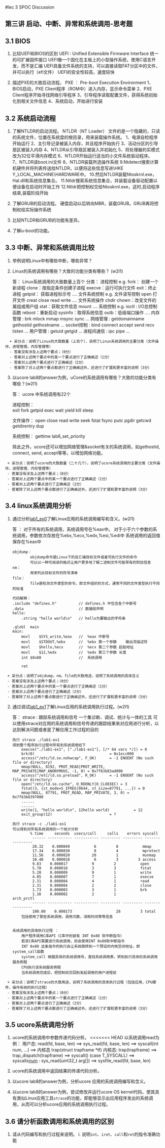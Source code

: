 #lec 3 SPOC Discussion

## 第三讲 启动、中断、异常和系统调用-思考题

## 3.1 BIOS
 1. 比较UEFI和BIOS的区别
 	UEFI : Unified Extensible Firmware Interface 统一的可扩展固件接口
	UEFI像一个固化在主板上的小型操作系统，使用C语言开发，而不是汇编
	UEFI具备文件系统的支持，可以直接读取FAT分区中的文件，并可以执行（efi文件）
	UEFI的安全性较高，速度较快
 	
 2. 描述PXE的大致启动流程。
 	PXE ： Pre-boot Execution Environment
	1、BIOS启动，PXE Client程序（ROM中）进入内存，显示命令菜单
	2、PXE Client程序开始寻找网络引导程序
	3、引导程序读取配置文件，获得系统初始化到相关文件信息
	4、系统启动，开始进行安装

## 3.2 系统启动流程
 1. 了解NTLDR的启动流程。
 	NTLDR（NT Loader） 文件的是一个隐藏的，只读的系统文件，位置在系统盘的根目录，用来装载操作系统。
	1、电源自检程序开始运行
	2、主引导记录被装入内存，并且程序开始执行
	3、活动分区的引导扇区被装入内存
	4、NTLDR从引导扇区被装入并初始化
	5、将处理器的实模式改为32位平滑内存模式
	6、NTLDR开始运行适当的小文件系统驱动程序。
	7、NTLDR读boot.ini文件
	8、NTLDR装载所选操作系统
	9.Ntdetect搜索计算机硬件并将列表传送给NTLDR，以便将这些信息写进\\HKE Y_LOCAL_MACHINE\HARDWARE中。
	10.然后NTLDR装载Ntoskrnl.exe，Hal.dll和系统信息集合。
	11.Ntldr搜索系统信息集合，并装载设备驱动配置以便设备在启动时开始工作
	12.Ntldr把控制权交给Ntoskrnl.exe，这时,启动程序结束,装载阶段开始
 
 2. 了解GRUB的启动流程。
 	硬盘启动以后转向MBR，装载GRUB。GRUB再将控制权给实际操作系统

 3. 比较NTLDR和GRUB的功能有差异。
 	
 4. 了解u-boot的功能。

## 3.3 中断、异常和系统调用比较
 1. 举例说明Linux中有哪些中断，哪些异常？
 2. Linux的系统调用有哪些？大致的功能分类有哪些？  (w2l1)

 	答： Linux系统调用的大致数量上百个
		 分类：
				进程控制
				e.g.  fork： 创建一个新进程 
					  clone：按指定条件创建子进程
					  execve：运行可执行文件
					  exit：终止进程
					  getpid： 获取进程标示号
					  ....
			  	文件系统控制
				e.g.  文件读写控制
						open  打开文件
						creat
						close
						read
						write
						....
					  文件系统操作
						chdir
						chown：改变文件的属组或用户组
						stat：获取文件信息
						mount
						....
				系统控制
				e.g.  ioctl : I/O总控制函数
					  reboot：重新启动
					  sysinfo：取得系统信息
					  outb：低级端口操作
					  ....
				内存管理 : brk mlock mmap msync sync ...
				网络管理 : getdomainname gethostid gethostname ...
				socket控制 : bind connect accept send recv listen ...
				用户管理 : getuid getgid ...
				进程间通信 : ipc pipe ...
		 

```
  + 采分点：说明了Linux的大致数量（上百个），说明了Linux系统调用的主要分类（文件操作，进程管理，内存管理等）
  - 答案没有涉及上述两个要点；（0分）
  - 答案对上述两个要点中的某一个要点进行了正确阐述（1分）
  - 答案对上述两个要点进行了正确阐述（2分）
  - 答案除了对上述两个要点都进行了正确阐述外，还进行了扩展和更丰富的说明（3分）
 ```
 
 3. 以ucore lab8的answer为例，uCore的系统调用有哪些？大致的功能分类有哪些？(w2l1)

 	答： ucore 中系统调用有22个
	
	进程控制：	
    			exit
    			fork
    			getpid
    			exec
    			wait
				yield
    			kill
				sleep

	文件操作：
				open
    			close
    			read
    			write
    			seek
    			fstat
    			fsync
				putc
				pgdir
				getcwd
				getdirentry
				dup

	系统控制：
				gettime
				lab6_set_priority

	除此之外，ucore还可以增加网络管理&socket有关的系统调用，如gethostid, connect, send, accept等等，以增加网络功能。
    
    
 ```
  + 采分点：说明了ucore的大致数量（二十几个），说明了ucore系统调用的主要分类（文件操作，进程管理，内存管理等）
  - 答案没有涉及上述两个要点；（0分）
  - 答案对上述两个要点中的某一个要点进行了正确阐述（1分）
  - 答案对上述两个要点进行了正确阐述（2分）
  - 答案除了对上述两个要点都进行了正确阐述外，还进行了扩展和更丰富的说明（3分）
 ```
 
## 3.4 linux系统调用分析
 1. 通过分析[lab1_ex0](https://github.com/chyyuu/ucore_lab/blob/master/related_info/lab1/lab1-ex0.md)了解Linux应用的系统调用编写和含义。(w2l1)

 	答 ： 
	   对于所有的系统调用，系统调用号在%eax中。
	   对于小于六个参数的系统调用，参数依次存放在%ebx,%ecx,%edx,%esi,%edi中
	   系统调用的返回值保存在%eax中

		objdump：
				objdump命令是Linux下的反汇编目标文件或者可执行文件的命令
				可以以一种可阅读的格式让用户更多地了解二进制文件可能带有的附加信息
		nm：
				用来列出目标文件的符号清单				
		file：
				file是检测文件类型的命令，即文件组织的方式，通常不同的文件类型执行不同的标准

		代码解释：
		.include "defines.h"          // defines.h 中包含各个中断号
		.data	 					  // 数据段声明
		hello:
			.string "hello world\n"	  // hello为要输出的字符串

		.globl	main	   			  
		main:
			movl	$SYS_write,%eax	  //  %eax 中断号
			movl	$STDOUT,%ebx	  //  %ebx 第一个参数	输出流描述符
			movl	$hello,%ecx		  //  %ecx 第二个参数 起始地址
			movl	$12,%edx		  //  %edx 第三个参数 长度
			int	$0x80				  //  系统调用

			ret

 ```
  + 采分点：说明了objdump，nm，file的大致用途，说明了系统调用的具体含义
  - 答案没有涉及上述两个要点；（0分）
  - 答案对上述两个要点中的某一个要点进行了正确阐述（1分）
  - 答案对上述两个要点进行了正确阐述（2分）
  - 答案除了对上述两个要点都进行了正确阐述外，还进行了扩展和更丰富的说明（3分）
 
 ```
 
 2. 通过调试[lab1_ex1](https://github.com/chyyuu/ucore_lab/blob/master/related_info/lab1/lab1-ex1.md)了解Linux应用的系统调用执行过程。(w2l1)

 	答： 
		strace : 跟踪系统调用和信号
		一个集诊断、调试、统计与一体的工具
		可以使用strace对应用的系统调用和信号传递的跟踪结果来对应用进行分析，以达到解决问题或者是了解应用工作过程的目的

		执行 strace ./lab1-ex1
		得到整个程序执行过程中所有到系统调用如下
			execve("./lab1-ex1", ["./lab1-ex1"], [/* 64 vars */]) = 0
			brk(0)                                  = 0x1ecc000
			access("/etc/ld.so.nohwcap", F_OK)      = -1 ENOENT (No such file or directory)
			mmap(NULL, 8192, PROT_READ|PROT_WRITE, MAP_PRIVATE|MAP_ANONYMOUS, -1, 0) = 0x7f63b83ad000
			access("/etc/ld.so.preload", R_OK)      = -1 ENOENT (No such file or directory)
			open("/etc/ld.so.cache", O_RDONLY|O_CLOEXEC) = 3
			fstat(3, {st_mode=S_IFREG|0644, st_size=87791, ...}) = 0
			mmap(NULL, 87791, PROT_READ, MAP_PRIVATE, 3, 0) = 0x7f63b8397000
			......
			......
			write(1, "hello world\n", 12hello world)           = 12
			exit_group(12)                          = ?

		执行 strace -c ./lab1-ex1
		可以得到对所有系统调用的一个统计分析
				% time     seconds  usecs/call     calls    errors syscall
				 ------ ----------- ----------- --------- --------- ----------------
				 28.32    0.000049           6         8           mmap
				 17.34    0.000030           8         4           mprotect
				 11.56    0.000020          20         1           munmap
				 10.40    0.000018           6         3         3 access
				 9.83    0.000017           9         2           open
				 5.78    0.000010           3         3           fstat
				 5.20    0.000009           9         1           write
				 4.05    0.000007           7         1           execve
				 2.31    0.000004           4         1           read
				 2.31    0.000004           2         2           close
				 1.73    0.000003           3         1           brk
				 1.16    0.000002           2         1           arch_prctl
				 ------ ----------- ----------- --------- --------- ----------------
				 100.00    0.000173                    28         3 total
			包括使用了那些系统调用，调用次数，消耗时间等等信息

			
		系统调用的具体执行过程 ：
			用户程序调用C库API（C库中封装有 INT 0x80 软中断指令）
			若该C库API需要进行系统调用，则会使用INT 0x80软中断指令
			INT 0x80 这条指令的执行会让系统跳转到一个预设的内核空间地址，即system_call函数
			system_call 根据具体的系统调用号，查找系统调用表，转到执行具体的系统调用服务例程
			CPU执行该系统服务例程
			当系统调用完成后，把控制权交回到发起调用的用户进程前


 ```
  + 采分点：说明了strace的大致用途，说明了系统调用的具体执行过程（包括应用，CPU硬件，操作系统的执行过程）
  - 答案没有涉及上述两个要点；（0分）
  - 答案对上述两个要点中的某一个要点进行了正确阐述（1分）
  - 答案对上述两个要点进行了正确阐述（2分）
  - 答案除了对上述两个要点都进行了正确阐述外，还进行了扩展和更丰富的说明（3分）
 ```
 
## 3.5 ucore系统调用分析
 1. ucore的系统调用中参数传递代码分析。
<<<<<<< HEAD
 	以系统调用read为例：
		用户态:
			read(fd, base, len) ==> sys_read(fd, base, len)
					 	   		==> syscall(int num, ...)
								==> 内核态 trap(struct trapframe *tf)
		内核态:
			trap(trapframe) ==> trap_dispatch(trapframe)
							==> syscall()  (case T_SYSCALL)
							==> syscalls[num](arg) : sys_read(uint32_t arg[])
							==> sysfile_read(fd, base, len)
    
			
 1. ucore的系统调用中返回结果的传递代码分析。
 1. 以ucore lab8的answer为例，分析ucore 应用的系统调用编写和含义。
 1. 以ucore lab8的answer为例，尝试修改并运行ucore OS kernel代码，使其具有类似Linux应用工具`strace`的功能，即能够显示出应用程序发出的系统调用，从而可以分析ucore应用的系统调用执行过程。
 
## 3.6 请分析函数调用和系统调用的区别
 1. 请从代码编写和执行过程来说明。
   i. 说明`int`、`iret`、`call`和`ret`的指令准确功能
 
